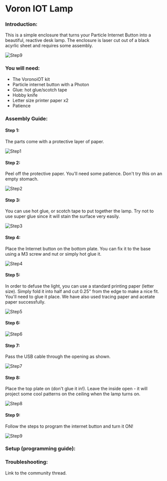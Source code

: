 # Voron IOT Lamp

### Introduction:

This is a simple enclosure that turns your Particle Internet Button into a beautiful, reactive desk lamp. The enclosure is laser cut out of a black acyrlic sheet and requires some assembly.

![Step9](https://github.com/spark/vorono-iot-lamp/blob/master/images/iso-on.jpg)

### You will need:
 - The VoronoiOT kit
 - Particle internet button with a Photon
 - Glue: hot glue/scotch tape
 - Hobby knife
 - Letter size printer paper x2
 - Patience

### Assembly Guide:

#### Step 1:

The parts come with a protective layer of paper.

![Step1](https://github.com/spark/vorono-iot-lamp/blob/master/images/top-01.JPG)

#### Step 2:

Peel off the protective paper. You'll need some patience. Don't try this on an empty stomach.

![Step2](https://github.com/spark/vorono-iot-lamp/blob/master/images/peeled.JPG)

#### Step 3:

You can use hot glue, or scotch tape to put together the lamp. Try not to use super glue since it will stain the surface very easily.

![Step3](https://github.com/spark/vorono-iot-lamp/blob/master/images/step3.jpg)

#### Step 4:

Place the Internet button on the bottom plate. You can fix it to the base using a M3 screw and nut or simply hot glue it.

![Step4](https://github.com/spark/vorono-iot-lamp/blob/master/images/step4.jpg)

#### Step 5:

In order to defuse the light, you can use a standard printing paper (letter size). Simply fold it into half and cut 0.25" from the edge to make a nice fit. You'll need to glue it place. We have also used tracing paper and acetate paper successfully.

![Step5](https://github.com/spark/vorono-iot-lamp/blob/master/images/step5.jpg)

#### Step 6:
![Step6](https://github.com/spark/vorono-iot-lamp/blob/master/images/step6.jpg)

#### Step 7:

Pass the USB cable through the opening as shown.

![Step7](https://github.com/spark/vorono-iot-lamp/blob/master/images/top-open.jpg)

#### Step 8:

Place the top plate on (don't glue it in!). Leave the inside open - it will project some cool patterns on the ceiling when the lamp turns on.

![Step8](https://github.com/spark/vorono-iot-lamp/blob/master/images/step7.jpg)

#### Step 9:

Follow the steps to program the internet button and turn it ON!

![Step9](https://github.com/spark/vorono-iot-lamp/blob/master/images/iso-on.jpg)


### Setup (programming guide):

### Troubleshooting:

Link to the community thread.
